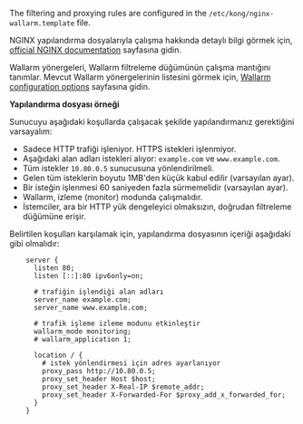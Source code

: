 The filtering and proxying rules are configured in the `/etc/kong/nginx-wallarm.template` file.

NGINX yapılandırma dosyalarıyla çalışma hakkında detaylı bilgi görmek için, [official NGINX documentation](https://nginx.org/en/docs/beginners_guide.html) sayfasına gidin.

Wallarm yönergeleri, Wallarm filtreleme düğümünün çalışma mantığını tanımlar. Mevcut Wallarm yönergelerinin listesini görmek için, [Wallarm configuration options](../admin-en/configure-parameters-en.md) sayfasına gidin.

**Yapılandırma dosyası örneği**

Sunucuyu aşağıdaki koşullarda çalışacak şekilde yapılandırmanız gerektiğini varsayalım:
* Sadece HTTP trafiği işleniyor. HTTPS istekleri işlenmiyor.
* Aşağıdaki alan adları istekleri alıyor: `example.com` ve `www.example.com`.
* Tüm istekler `10.80.0.5` sunucusuna yönlendirilmeli.
* Gelen tüm isteklerin boyutu 1MB'den küçük kabul edilir (varsayılan ayar).
* Bir isteğin işlenmesi 60 saniyeden fazla sürmemelidir (varsayılan ayar).
* Wallarm, izleme (monitor) modunda çalışmalıdır.
* İstemciler, ara bir HTTP yük dengeleyici olmaksızın, doğrudan filtreleme düğümüne erişir.

Belirtilen koşulları karşılamak için, yapılandırma dosyasının içeriği aşağıdaki gibi olmalıdır:

```
    server {
      listen 80;
      listen [::]:80 ipv6only=on;

      # trafiğin işlendiği alan adları
      server_name example.com; 
      server_name www.example.com;

      # trafik işleme izleme modunu etkinleştir
      wallarm_mode monitoring; 
      # wallarm_application 1;

      location / {
        # istek yönlendirmesi için adres ayarlanıyor
        proxy_pass http://10.80.0.5; 
        proxy_set_header Host $host;
        proxy_set_header X-Real-IP $remote_addr;
        proxy_set_header X-Forwarded-For $proxy_add_x_forwarded_for;
      }
    }
```